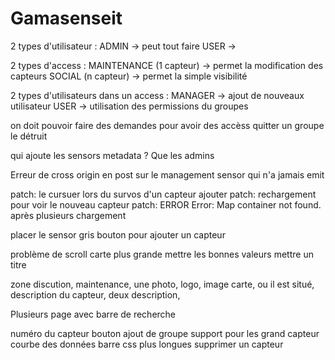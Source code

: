 # Gamasenseit

2 types d'utilisateur :
ADMIN -> peut tout faire
USER  ->

2 types d'access :
MAINTENANCE (1 capteur) -> permet la modification des capteurs
SOCIAL      (n capteur) -> permet la simple visibilité

2 types d'utilisateurs dans un access :
MANAGER -> ajout de nouveaux utilisateur
USER    -> utilisation des permissions du groupes

on doit pouvoir faire des demandes pour avoir des accèss
quitter un groupe le détruit

qui ajoute les sensors metadata ?
Que les admins

Erreur de cross origin en post sur le management
sensor qui n'a jamais emit

patch: le cursuer lors du survos d'un capteur ajouter
patch: rechargement pour voir le nouveau capteur
patch: ERROR Error: Map container not found. après plusieurs chargement 

placer le sensor gris
bouton pour ajouter un capteur

problème de scroll
carte plus grande
mettre les bonnes valeurs
mettre un titre

zone discution, maintenance, une photo, logo, image carte, ou il est situé, description du capteur, deux description, 

Plusieurs page avec barre de recherche


numéro du capteur
bouton ajout de groupe
support pour les grand capteur
courbe des données
barre css plus longues
supprimer un capteur 

